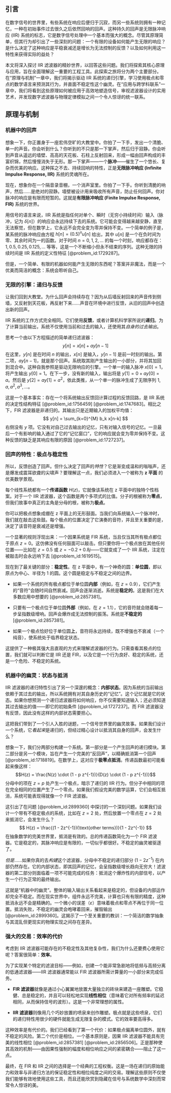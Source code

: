 ## 引言
在数字信号的世界里，有些系统在响应后便归于沉寂，而另一些系统则拥有一种记忆，一种在初始事件过去很久之后依然回响的回声。这种持久的回声是无限脉冲响应 (IIR) 系统的标志，它是数字信号处理中一个基本而强大的概念。尽管其原理简单，但其行为却引出了一些深刻的问题：一个有限的设备如何能产生无限的响应？是什么决定了这种响应是平稳衰减还是增长为无法控制的反馈？以及如何利用这一特性来获得实际的益处？

本文将深入探讨 IIR 滤波器的精妙世界，以回答这些问题。我们将探索其核心原理与应用，旨在全面理解这一重要的工程工具。此探索之旅将分为两个主要部分。在“原理与机制”一章中，我们将揭示驱动 IIR 系统的递归引擎，学习使用极点和零点的数学语言来预测其行为，并直面不稳定性这个幽灵。在“应用与跨学科联系”一章中，我们将看到这些原理如何被应用于高效地塑造信号，审视滤波器设计的实用艺术，并发现数字滤波器与物理定律模拟之间一个令人惊讶的统一联系。

## 原理与机制

### 机器中的回声

想象一下，你正置身于一座宏伟空旷的大教堂中。你拍了一下手，发出一个清脆、单一的声音。你会听到什么？你听到的不只是那一下掌声，然后归于寂静。你会听到声音从遥远的墙壁、高高的天花板、石柱上反射回来，形成一幅由回声构成的丰富织锦，然后慢慢消失于无形。那一下掌声——一个**脉冲**——催生了一个悠长、复杂而优美的响应。这种挥之不去、持续回响的特性，正是**无限脉冲响应 (Infinite Impulse Response, IIR)** 系统的灵魂所在。

现在，想象你在一个隔音录音棚，一个消声室里。你拍了一下手。你听到清脆的响声，然后……是绝对的寂静。墙壁被设计用来吸收所有声音，防止任何回声。你对脉冲的响应是有限而短暂的。这就是**有限脉冲响应 (Finite Impulse Response, FIR)** 系统的世界。

用信号的语言来说，IIR 系统是指任何对单个、瞬时（无穷小持续时间）输入（脉冲，记为 $\delta[n]$）的响应会永远持续下去的系统。它可能会变得越来越安静，直至无法察觉，但在数学上，它永远不会完全变为零并保持不变。一个简单的例子是，某系统的脉冲响应由方程 $h[n] = (0.5)^n u[n]$ 给出，其中 $u[n]$ 是一个在负时间为零、其余时间为一的函数。对于时间 $n=0, 1, 2, ...$ 的每一个时刻，响应都存在：$1, 0.5, 0.25, 0.125, ...$ 等等，这是一个不断缩小但永不结束的序列。这种无限的持续时间是 IIR 系统的定义性特征 [@problem_id:1729287]。

但是，一个简单、有限的机器如何能产生无限的东西呢？答案并非魔法，而是一个优美而简洁的概念：系统会聆听自己。

### 无限的引擎：递归与反馈

让我们回到大教堂。为什么回声会持续存在？因为从后墙反射回来的声音传到侧墙，又反射到天花板，再反射下来……声音在环境中进行反馈，从旧的回声中创造出新的回声。

IIR 系统的工作方式完全相同。它们使用**反馈**，或者计算机科学家所说的**递归**。为了计算当前输出，系统不仅使用当前和过去的输入，还使用其*自身的过去输出*。

思考一个由以下方程描述的简单递归滤波器：
$$ y[n] = x[n] + a y[n-1] $$
在这里，$y[n]$ 是在时间 $n$ 的输出，$x[n]$ 是输入，$y[n-1]$ 是前一时刻的输出。第二项，$a y[n-1]$，就是那个回声。系统取其刚产生输出的一小部分，并将其加回到混合中。这种自我参照是驱动无限响应的引擎。一个单一的输入脉冲 $x[0]=1$，将产生输出 $y[0]=1$。在下一步，没有新的输入，输出将是 $y[1] = 0 + a y[0] = a$。然后是 $y[2] = a y[1] = a^2$，依此类推，从一个单一的脉冲生成了无限序列 $1, a, a^2, a^3, ...$。

这是一个基本事实：存在一个将系统输出反馈回计算过程的反馈回路，是 IIR 系统的决定性结构特征 [@problem_id:1756459] [@problem_id:1747683]。相比之下，FIR 滤波器是非递归的。其输出只是近期输入的加权平均值：
$$ y[n] = \sum_{k=0}^{M} b_k x[n-k] $$
右侧没有 $y$ 项。它没有对自己过去输出的记忆，只有对输入信号的记忆。一旦最后一个有影响的输入通过了它的“记忆窗口”，它的响应就会变为零并保持不变。这种反馈的缺乏是其响应有限的原因 [@problem_id:1727237]。

### 回声的特性：极点与稳定性

所以，反馈创造了回声。但什么决定了回声的*特性*？它是渐变成温和的嗡嗡声，还是爆发成震耳欲聋的尖啸声？要理解这一点，我们必须进入一个被称为 **z 平面** 的优美数学景观。

每个线性系统都有一个**传递函数** $H(z)$，它就像该系统在 z 平面中的独特个性档案。对于一个 IIR 滤波器，这个函数是两个多项式的比值。分子的根被称为**零点**，但我们故事中真正的主角是分母的根，被称为**极点**。

你可以把极点想象成绷在 z 平面上的无形鼓面。当我们向系统输入一个脉冲时，我们就在敲击这些鼓。每个极点的位置决定了它演奏的音符，并且至关重要的是，决定了该音符是衰减还是增强。

一个显著的规则浮现出来：一个因果系统是 FIR 系统，当且仅当其所有极点都位于原点 $z=0$。这仿佛没有任何鼓面可以敲击。但只要你将一个极点放在其他任何位置——比如在 $z=0.5$ 或 $z=-0.2+0.8j$——它就变成了一个 IIR 系统，注定在被敲击时会永远响下去 [@problem_id:1619515]。

现在到了最关键的部分：**稳定性**。在 z 平面中，有一个神奇的圆：**单位圆**，即以原点为中心、半径为 1 的圆。这个圆是稳定与不稳定之间的边界。

-   如果一个系统的所有极点都位于单位圆**内部**（例如，在 $z=0.9$），它们产生的“音符”会随时间自然衰减。回声会逐渐消逝。系统是**稳定的**。这是我们在大多数应用中想要的 [@problem_id:2857381]。

-   只要有一个极点位于单位圆**外部**（例如，在 $z=1.1$），它的音符就会随着每一步呈指数级增响。回声会爆炸成无法控制的振荡。系统是**不稳定的** [@problem_id:2857381]。

-   如果一个极点恰好位于单位圆**上**，音符将永远持续，既不增强也不衰减（一个纯音），使系统处于临界稳定状态。

这提供了一种极其强大且直观的方式来理解滤波器的行为。只需查看其极点的位置，我们就可以判断它是 IIR 还是 FIR，以及它是一个行为良好、稳定的系统，还是一个危险、不稳定的系统。

### 机器中的幽灵：状态与抵消

IIR 滤波器的递归特性引出了另一个深邃的概念：**内部状态**。因为系统的当前输出依赖于其过去的输出，所以系统拥有对其自身历史的“记忆”。这个记忆就是它的状态。如果你想预测一个递归滤波器将如何响应，你不仅需要知道输入；还必须知道其过去输出的值——即它的初始条件 [@problem_id:1727237]。而 FIR 滤波器没有反馈，因此没有这样的内部状态需要担心。

这把我们带到了一个引人入胜的谜题，一个信号世界里的幽灵故事。如果我们设计一个系统，它*看起来*是递归的，但经过精心设计以抵消其自身的回声，会发生什么？

想象一下，我们分两部分构建一个系统。第一部分是一个产生回声的递归模块。第二部分是另一个模块，旨在产生一个完美的“反回声”，以精确抵消第一个回声 [@problem_id:1718819]。在数学上，这对应于**极零点抵消**。传递函数最初可能看起来像这样：
$$H(z) = \frac{N(z) \cdot (1 - p z^{-1})}{D(z) \cdot (1 - p z^{-1})}$$
分母中的项在 $z=p$ 处产生一个极点，暗示了递归的 IIR 行为。但分子中相同的项在完全相同的位置产生了一个零点。如果我们假设完美的数学运算，它们会相互抵消，系统可能表现得就像一个 FIR 滤波器。

这引出了在问题 [@problem_id:2899360] 中探讨的一个深刻问题。如果我们设计一个带有不稳定极点的系统，比如在 $z=2$ 处，然后放置一个零点在 $z=2$ 处来抵消它，会发生什么？
$$ H(z) = \frac{(1 - 2z^{-1})(\text{other terms})}{1 - 2z^{-1}} $$
在抽象数学的完美世界里，抵消是有效的。总的传递函数简化为一个 FIR 滤波器。它是稳定的，其脉冲响应是有限的，一切似乎都很好。不稳定的幽灵被驱逐了。

*但是*……如果你真的去*构建*这个滤波器，分母中不稳定的递归部分 $(1 - 2z^{-1})$ 在内部仍然存在。它的内部状态，即其回声的记忆，会呈指数级增长趋向无穷大！滤波器的第二部分则面临着一项不可能完成的任务：抵消这个爆炸性的内部信号，以产生一个行为正常的最终输出。

这就是“机器中的幽灵”。整体的输入输出关系看起来是稳定的，但设备的内部运作却完全不稳定。而在现实世界中，组件永远不完美，计算也只有有限的精度，这种抵消永远不会是精确的。一个微小的误差（$\varepsilon$）意味着极点和零点不再位于同一位置。抵消失败，不稳定的幽灵会咆哮着回来，摧毁输出 [@problem_id:2899360]。这揭示了一个至关重要的教训：一个简洁的数学抽象与其混乱但更现实的物理实现之间存在差异。

### 强大的交易：效率的代价

考虑到 IIR 滤波器可能存在的不稳定性及其他复杂性，我们为什么还要费心使用它呢？答案很简单：**效率**。

为了实现某个特定的滤波目标——例如，创建一个能非常急剧地将低频与高频分离的低通滤波器——IIR 滤波器通常能以 FIR 滤波器所需计算量的一小部分来完成任务。

-   **FIR 滤波器**就像是通过小心翼翼地放置大量独立的砖块来建造一座雕塑。它稳健、总是稳定的，并且可以轻松地实现**线性相位**（意味着它对所有频率的延迟相同，从而保持信号的波形）。这是一个非常理想的属性。

-   **IIR 滤波器**则像用几个巧妙放置的喷泉来创作雕塑。极点就是这些喷泉，它们的递归特性用很少的硬件就能生成无限复杂的模式。它的效率要高得多。

这种效率是有代价的。我们已经看到了第一个代价：如果极点偏离单位圆外，就有不稳定的风险。第二个代价是相位。一个基本原则是，因果 IIR 滤波器不能具有完美的线性相位 [@problem_id:2857381] [@problem_id:2856506]。正是那种使其高效的机制——由因果性强制的幅度和相位响应之间的紧密耦合——阻止了这一点。

最终，在 FIR 和 IIR 之间的选择是一个经典的工程权衡。这是一场在递归的原始能力和效率与非递归方法的保证稳定性和相位纯度之间的交易。理解这些原则不仅使我们能够有效地使用这些工具，而且还能欣赏到隐藏在信号与系统数学中深刻而常常令人惊讶的美。

